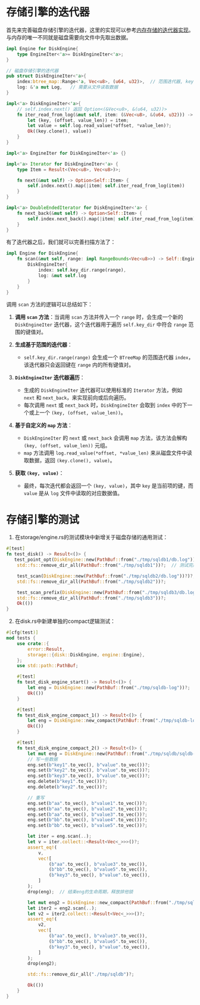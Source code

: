 # 存储引擎的迭代器

首先来完善磁盘存储引擎的迭代器，这里的实现可以参考[内存存储的迭代器实现](../01-BasicStructure/07-MemStorage.md/#代码实现)。与内存的唯一不同就是磁盘需要向文件中先取出数据。

```rust
impl Engine for DiskEngine{
    type EngineIter<'a>= DiskEngineIter<'a>;
}

// 磁盘存储引擎的迭代器
pub struct DiskEngineIter<'a>{
    index:btree_map::Range<'a, Vec<u8>, (u64, u32)>,  // 范围迭代器, key | (offset, value-len)
    log: &'a mut Log,   // 需要从文件读取数据
}

impl<'a> DiskEngineIter<'a>{
    // self.index.next() 返回 Option<(&Vec<u8>, &(u64, u32))>
    fn iter_read_from_log(&mut self, item: (&Vec<u8>, &(u64, u32))) -> <Self as Iterator>::Item {
        let (key, (offset, value_len)) = item;
        let value = self.log.read_value(*offset, *value_len)?;
        Ok((key.clone(), value))
    }
}

impl<'a> EngineIter for DiskEngineIter<'a> {}

impl<'a> Iterator for DiskEngineIter<'a> {
    type Item = Result<(Vec<u8>, Vec<u8>)>;

    fn next(&mut self) -> Option<Self::Item> {
        self.index.next().map(|item| self.iter_read_from_log(item))
    }
}

impl<'a> DoubleEndedIterator for DiskEngineIter<'a> {
    fn next_back(&mut self) -> Option<Self::Item> {
        self.index.next_back().map(|item| self.iter_read_from_log(item))
    }
}
```

有了迭代器之后，我们就可以完善扫描方法了：

```rust
impl Engine for DiskEngine{
    fn scan(&mut self, range: impl RangeBounds<Vec<u8>>) -> Self::EngineIter<'_> {
        DiskEngineIter{
            index: self.key_dir.range(range),
            log: &mut self.log
        }
    }
}
```

调用 `scan` 方法的逻辑可以总结如下：

1. **调用 `scan` 方法**：当调用 `scan` 方法并传入一个 `range` 时，会生成一个新的 `DiskEngineIter` 迭代器，这个迭代器用于遍历 `self.key_dir` 中符合 `range` 范围的键值对。

2. **生成基于范围的迭代器**：
    - `self.key_dir.range(range)` 会生成一个 `BTreeMap` 的范围迭代器 `index`，该迭代器只会返回键在 `range` 内的所有键值对。

3. **`DiskEngineIter` 迭代器遍历**：
    - 生成的 `DiskEngineIter` 迭代器可以使用标准的 `Iterator` 方法，例如 `next` 和 `next_back`，来实现前向或后向遍历。
    - 每次调用 `next` 或 `next_back` 时，`DiskEngineIter` 会取到 `index` 中的下一个或上一个 `(key, (offset, value_len))`。

4. **基于自定义的 `map` 方法**：
    - `DiskEngineIter` 的 `next` 或 `next_back` 会调用 `map` 方法，该方法会解构 `(key, (offset, value_len))` 元组。
    - `map` 方法调用 `log.read_value(*offset, *value_len)` 来从磁盘文件中读取数据，返回 `(key.clone(), value)`。

5. **获取 `(key, value)`**：
    - 最终，每次迭代都会返回一个 `(key, value)`，其中 `key` 是当前项的键，而 `value` 是从 `log` 文件中读取的对应数据值。


# 存储引擎的测试

1. 在storage/engine.rs的测试模块中新增关于磁盘存储的通用测试：

```rust
#[test]
fn test_disk() -> Result<()> { 
   test_point_opt(DiskEngine::new(PathBuf::from("./tmp/sqldb1/db.log"))?)?;
    std::fs::remove_dir_all(PathBuf::from("./tmp/sqldb1"))?;  // 测试完成后删除

    test_scan(DiskEngine::new(PathBuf::from("./tmp/sqldb2/db.log"))?)?;
    std::fs::remove_dir_all(PathBuf::from("./tmp/sqldb2"))?;

    test_scan_prefix(DiskEngine::new(PathBuf::from("./tmp/sqldb3/db.log"))?)?;
    std::fs::remove_dir_all(PathBuf::from("./tmp/sqldb3"))?;
    Ok(())
}
```

2. 在disk.rs中新建单独的compact逻辑测试：

```rust
#[cfg(test)]
mod tests {
    use crate::{
        error::Result,
        storage::{disk::DiskEngine, engine::Engine},
    };
    use std::path::PathBuf;

    #[test]
    fn test_disk_engine_start() -> Result<()> {
        let eng = DiskEngine::new(PathBuf::from("./tmp/sqldb-log"))?;
        Ok(())
    }

    #[test]
    fn test_disk_engine_compact_1() -> Result<()> {
        let eng = DiskEngine::new_compact(PathBuf::from("./tmp/sqldb-log"))?;
        Ok(())
    }

    #[test]
    fn test_disk_engine_compact_2() -> Result<()> {
        let mut eng = DiskEngine::new(PathBuf::from("./tmp/sqldb/sqldb-log"))?;
        // 写一些数据
        eng.set(b"key1".to_vec(), b"value".to_vec())?;
        eng.set(b"key2".to_vec(), b"value".to_vec())?;
        eng.set(b"key3".to_vec(), b"value".to_vec())?;
        eng.delete(b"key1".to_vec())?;
        eng.delete(b"key2".to_vec())?;

        // 重写
        eng.set(b"aa".to_vec(), b"value1".to_vec())?;
        eng.set(b"aa".to_vec(), b"value2".to_vec())?;
        eng.set(b"aa".to_vec(), b"value3".to_vec())?;
        eng.set(b"bb".to_vec(), b"value4".to_vec())?;
        eng.set(b"bb".to_vec(), b"value5".to_vec())?;

        let iter = eng.scan(..);
        let v = iter.collect::<Result<Vec<_>>>()?;
        assert_eq!(
            v,
            vec![
                (b"aa".to_vec(), b"value3".to_vec()),
                (b"bb".to_vec(), b"value5".to_vec()),
                (b"key3".to_vec(), b"value".to_vec()),
            ]
        );
        drop(eng);  // 结束eng的生命周期，释放排他锁

        let mut eng2 = DiskEngine::new_compact(PathBuf::from("./tmp/sqldb/sqldb-log"))?;
        let iter2 = eng2.scan(..);
        let v2 = iter2.collect::<Result<Vec<_>>>()?;
        assert_eq!(
            v2,
            vec![
                (b"aa".to_vec(), b"value3".to_vec()),
                (b"bb".to_vec(), b"value5".to_vec()),
                (b"key3".to_vec(), b"value".to_vec()),
            ]
        );
        drop(eng2);

        std::fs::remove_dir_all("./tmp/sqldb")?;

        Ok(())
    }
}
```